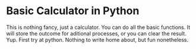 # Basic Calculator in Python

This is nothing fancy, just a calculator.
You can do all the basic functions. It will store the outcome for aditional processes, or you can clear the result.
Yup. First try at python. Nothing to write home about, but fun nonetheless.
